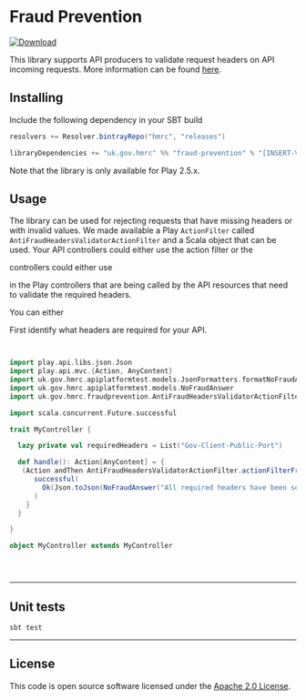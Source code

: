 
# Fraud Prevention

 [ ![Download](https://api.bintray.com/packages/hmrc/releases/fraud-prevention/images/download.svg) ](https://bintray.com/hmrc/releases/fraud-prevention/_latestVersion)

This library supports API producers to validate request headers on API incoming requests.
More information can be found [here](https://developer.service.hmrc.gov.uk/api-documentation/docs/reference-guide#fraud-prevention).

## Installing

Include the following dependency in your SBT build

``` scala
resolvers += Resolver.bintrayRepo("hmrc", "releases")

libraryDependencies += "uk.gov.hmrc" %% "fraud-prevention" % "[INSERT-VERSION]"
```

Note that the library is only available for Play 2.5.x.

## Usage

The library can be used for rejecting requests that have missing headers or with invalid values.
We made available a Play `ActionFilter` called `AntiFraudHeadersValidatorActionFilter` and a Scala object that can be used.
Your API controllers could either use the action filter or the


controllers could either use



in the Play controllers that are being called by the API resources that need to validate the required headers.



You can either




First identify what headers are required for your API.

```scala


import play.api.libs.json.Json
import play.api.mvc.{Action, AnyContent}
import uk.gov.hmrc.apiplatformtest.models.JsonFormatters.formatNoFraudAnswer
import uk.gov.hmrc.apiplatformtest.models.NoFraudAnswer
import uk.gov.hmrc.fraudprevention.AntiFraudHeadersValidatorActionFilter

import scala.concurrent.Future.successful

trait MyController {

  lazy private val requiredHeaders = List("Gov-Client-Public-Port")

  def handle(): Action[AnyContent] = {
   (Action andThen AntiFraudHeadersValidatorActionFilter.actionFilterFromHeaderNames(requiredHeaders)).async { implicit request =>
      successful(
        Ok(Json.toJson(NoFraudAnswer("All required headers have been sent correctly in the request.")))
      )
    }
  }

}

object MyController extends MyController





```

---

## Unit tests
```
sbt test
```

---

## License

This code is open source software licensed under the [Apache 2.0 License]("http://www.apache.org/licenses/LICENSE-2.0.html").
